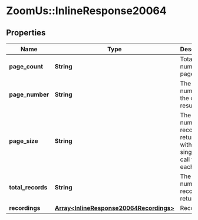 # ZoomUs::InlineResponse20064

## Properties
Name | Type | Description | Notes
------------ | ------------- | ------------- | -------------
**page_count** | **String** | Total number of pages. | [optional] 
**page_number** | **String** | The page number of the current results. | [optional] 
**page_size** | **String** | The number of records returned within a single API call for each page. | [optional] 
**total_records** | **String** | The total number of records returned. | [optional] 
**recordings** | [**Array&lt;InlineResponse20064Recordings&gt;**](InlineResponse20064Recordings.md) | Recordings | [optional] 


